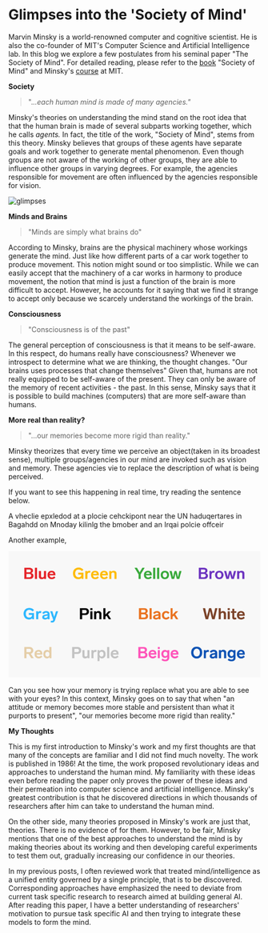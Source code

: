 # Glimpses into the 'Society of Mind'

Marvin Minsky is a world-renowned computer and cognitive scientist. He is also the co-founder of MIT's Computer Science and Artificial Intelligence lab. In this blog we explore a few postulates from his seminal paper "The Society of Mind". For detailed reading, please refer to the [book](http://aurellem.org/society-of-mind/) "Society of Mind" and Minsky's [course](https://ocw.mit.edu/courses/electrical-engineering-and-computer-science/6-868j-the-society-of-mind-fall-2011/video-lectures/lecture-1-introduction/) at MIT.

**Society**

> ".*..each human mind is made of many agencies."*

Minsky's theories on understanding the mind stand on the root idea that that the human brain is made of several subparts working together, which he calls *agents.* In fact, the title of the work, "Society of Mind", stems from this theory. Minsky believes that groups of these agents have separate goals and work together to generate mental phenomenon. Even though groups are not aware of the working of other groups, they are able to influence other groups in varying degrees. For example, the agencies responsible for movement are often influenced by the agencies responsible for vision. 

![glimpses](http://i.imgur.com/Eb5RFn6h.gif)

**Minds and Brains**

> "Minds are simply what brains do"

According to Minsky, brains are the physical machinery whose workings generate the mind.  Just like how different parts of a car work together to produce movement. This notion might sound or too simplistic. While we can easily accept that the machinery of a car works in harmony to produce movement, the notion that mind is just a function of the brain is more difficult to accept. However, he accounts for it saying that we find it strange to accept only because we scarcely understand the workings of the brain.

**Consciousness**

> "Consciousness is of the past"

The general perception of consciousness is that it means to be self-aware. In this respect, do humans really have consciousness? Whenever we introspect to determine what we are thinking, the thought changes. "Our brains uses processes that change themselves" Given that, humans are not really equipped to be self-aware of the present. They can only be aware of the memory of recent activities - the past. In this sense, Minsky says that it is possible to build machines (computers) that are more self-aware than humans.

**More real than reality?**

> "...our memories become more rigid than reality."

Minsky theorizes that every time we perceive an object(taken in its broadest sense), multiple groups/agencies in our mind are invoked such as vision and memory. These agencies vie to replace the description of what is being perceived. 

If you want to see this happening in real time, try reading the sentence below.

A vheclie epxledod at a plocie cehckipont near the UN haduqertares in Bagahdd on Mnoday kilinlg the bmober and an Irqai polcie offceir

Another example,

![Glimpses%20into%20the%20'Society%20of%20Mind'%2017b9668fe4ca4a038c8b68ccc96bf38d/Untitled.png](Glimpses%20into%20the%20'Society%20of%20Mind'%2017b9668fe4ca4a038c8b68ccc96bf38d/Untitled.png)

Can you see how your memory is trying replace what you are able to see with your eyes? In this context, Minsky goes on to say that when "an attitude or memory becomes more stable and persistent than what it purports to present", "our memories become more rigid than reality."

**My Thoughts**

This is my first introduction to Minsky's work and my first thoughts are that many of the concepts are familiar and I did not find much novelty. The work is published in 1986! At the time, the work proposed revolutionary ideas and approaches to understand the human mind. My familiarity with these ideas even before reading the paper only proves the power of these ideas and their permeation into computer science and artificial intelligence. Minsky's greatest contribution is that he discovered directions in which thousands of researchers after him can take to understand the human mind. 

On the other side, many theories proposed in Minsky's work are just that, theories. There is no evidence of for them. However, to be fair, Minsky mentions that one of the best approaches to understand the mind is by making theories about its working and then developing careful experiments to test them out, gradually increasing our confidence in our theories. 

In my previous posts, I often reviewed work that treated mind/intelligence as a unified entity governed by a single principle, that is to be discovered. Corresponding approaches have emphasized the need to deviate from current task specific research to research aimed at building general AI. After reading this paper, I have a better understanding of researchers' motivation to pursue task specific AI and then trying to integrate these models to form the mind.
